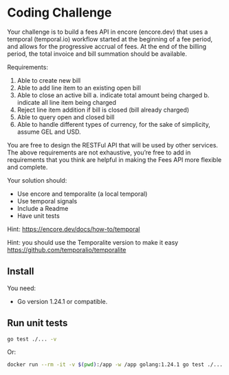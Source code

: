 # Coding Challenge

Your challenge is to build a fees API in encore (encore.dev) that uses a temporal (temporal.io) workflow started at the beginning of a fee period, and allows for the progressive accrual of fees. At the end of the billing period, the total invoice and bill summation should be available.

Requirements:

1. Able to create new bill
2. Able to add line item to an existing open bill
3. Able to close an active bill
    a. indicate total amount being charged
    b. indicate all line item being charged
4. Reject line item addition if bill is closed (bill already charged)
5. Able to query open and closed bill
6. Able to handle different types of currency, for the sake of simplicity, assume GEL and USD.

You are free to design the RESTFul API that will be used by other services. The above requirements are not exhaustive, you’re free to add in requirements that you think are helpful in making the Fees API more flexible and complete.

Your solution should:

* Use encore and temporalite (a local temporal)
* Use temporal signals
* Include a Readme
* Have unit tests

Hint: https://encore.dev/docs/how-to/temporal

Hint: you should use the Temporalite version to make it easy https://github.com/temporalio/temporalite

## Install

You need:

* Go version 1.24.1 or compatible.

## Run unit tests

```sh
go test ./... -v
```

Or:

```sh
docker run --rm -it -v $(pwd):/app -w /app golang:1.24.1 go test ./... -v
```